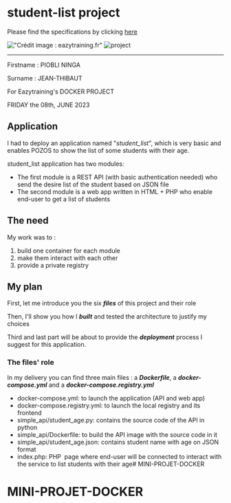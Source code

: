 # student-list project

Please find the specifications by clicking [here](https://github.com/diranetafen/student-list.git "here")

!["Crédit image : eazytraining.fr"](https://eazytraining.fr/wp-content/uploads/2020/04/pozos-logo.png) ![project](https://user-images.githubusercontent.com/18481009/84582395-ba230b00-adeb-11ea-9453-22ed1be7e268.jpg)

------------

Firstname : PIOBLI NINGA

Surname : JEAN-THIBAUT

For Eazytraining's DOCKER PROJECT

FRIDAY the 08th, JUNE 2023



## Application

I had to deploy an application named "*student_list*", which is very basic and enables POZOS to show the list of some students with their age.

student_list application has two modules:

- The first module is a REST API (with basic authentication needed) who send the desire list of the student based on JSON file
- The second module is a web app written in HTML + PHP who enable end-user to get a list of students


## The need

My work was to :
1) build one container for each module
2) make them interact with each other
3) provide a private registry


## My plan

First, let me introduce you the six ***files*** of this project and their role 

Then, I'll show you how I ***built*** and tested the architecture to justify my choices

Third and last part will be about to provide the ***deployment*** process I suggest for this application.


### The files' role

In my delivery you can find three main files : a ***Dockerfile***, a ***docker-compose.yml*** and a ***docker-compose.registry.yml***

- docker-compose.yml: to launch the application (API and web app)
- docker-compose.registry.yml: to launch the local registry and its frontend
- simple_api/student_age.py: contains the source code of the API in python
- simple_api/Dockerfile: to build the API image with the source code in it
- simple_api/student_age.json: contains student name with age on JSON format
- index.php: PHP  page where end-user will be connected to interact with the service to list students with their age# MINI-PROJET-DOCKER
# MINI-PROJET-DOCKER
